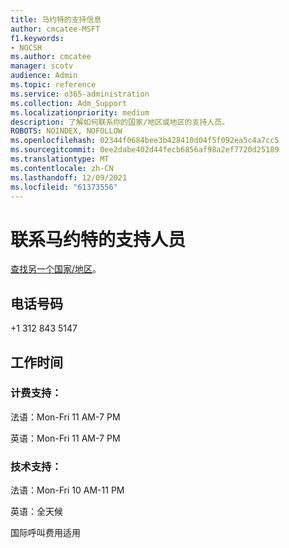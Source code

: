 ```yaml
---
title: 马约特的支持信息
author: cmcatee-MSFT
f1.keywords:
- NOCSH
ms.author: cmcatee
manager: scotv
audience: Admin
ms.topic: reference
ms.service: o365-administration
ms.collection: Adm_Support
ms.localizationpriority: medium
description: 了解如何联系你的国家/地区或地区的支持人员。
ROBOTS: NOINDEX, NOFOLLOW
ms.openlocfilehash: 02344f0684bee3b428410d04f5f092ea5c4a7cc5
ms.sourcegitcommit: 0ee2dabe402d44fecb6856af98a2ef7720d25189
ms.translationtype: MT
ms.contentlocale: zh-CN
ms.lasthandoff: 12/09/2021
ms.locfileid: "61373556"
---
```

# <a name="contact-support-for-mayotte"></a>联系马约特的支持人员

[查找另一个国家/地区](../get-help-support.md)。

## <a name="phone-number"></a>电话号码
+1 312 843 5147

## <a name="hours"></a>工作时间
### <a name="billing-support"></a>计费支持：

法语：Mon-Fri 11 AM-7 PM

英语：Mon-Fri 11 AM-7 PM

### <a name="technical-support"></a>技术支持：

法语：Mon-Fri 10 AM-11 PM

英语：全天候

国际呼叫费用适用
